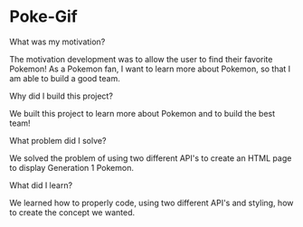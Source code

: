 # Poke-Gif


What was my motivation?

The motivation development was to allow the user to find their favorite Pokemon! As a Pokemon fan, I want to learn more about Pokemon, so that I am able to build a good team. 

Why did I build this project?

We built this project to learn more about Pokemon and to build the best team! 

What problem did I solve? 

We solved the problem of using two different API's to create an HTML page to display Generation 1 Pokemon. 

What did I learn?

We learned how to properly code, using two different API's and styling, how to create the concept we wanted. 
